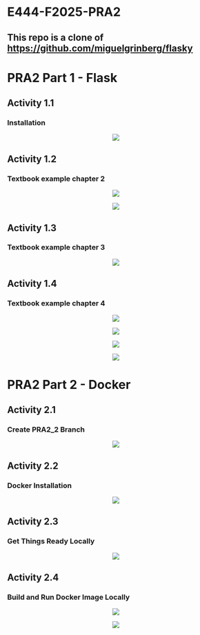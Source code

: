 # E444-F2025-PRA2
## This repo is a clone of https://github.com/miguelgrinberg/flasky

# PRA2 Part 1 - Flask
## Activity 1.1
### Installation
<p align="center"> 
  <kbd>
    <a href="https://JohnBoulanger.github.io" target="_blank"><img src="screenshots/install.png">
  </a>
  </kbd>
</p>

## Activity 1.2
### Textbook example chapter 2
<p align="center"> 
  <kbd>
    <a href="https://JohnBoulanger.github.io" target="_blank"><img src="screenshots/hello.png">
  </a>
  </kbd>
</p>
<p align="center"> 
  <kbd>
    <a href="https://JohnBoulanger.github.io" target="_blank"><img src="screenshots/john.png">
  </a>
  </kbd>
</p>

## Activity 1.3
### Textbook example chapter 3
<p align="center"> 
  <kbd>
    <a href="https://JohnBoulanger.github.io" target="_blank"><img src="screenshots/date.png">
  </a>
  </kbd>
</p>

## Activity 1.4
### Textbook example chapter 4
<p align="center"> 
  <kbd>
    <a href="https://JohnBoulanger.github.io" target="_blank"><img src="screenshots/first.png">
  </a>
  </kbd>
</p>

<p align="center"> 
  <kbd>
    <a href="https://JohnBoulanger.github.io" target="_blank"><img src="screenshots/second.png">
  </a>
  </kbd>
</p>

<p align="center"> 
  <kbd>
    <a href="https://JohnBoulanger.github.io" target="_blank"><img src="screenshots/third.png">
  </a>
  </kbd>
</p>

<p align="center"> 
  <kbd>
    <a href="https://JohnBoulanger.github.io" target="_blank"><img src="screenshots/fourth.png">
  </a>
  </kbd>
</p>

# PRA2 Part 2 - Docker
## Activity 2.1
### Create PRA2_2 Branch
<p align="center"> 
  <kbd>
    <a href="https://JohnBoulanger.github.io" target="_blank"><img src="screenshots/branch.png">
  </a>
  </kbd>
</p>

## Activity 2.2
### Docker Installation
<p align="center"> 
  <kbd>
    <a href="https://JohnBoulanger.github.io" target="_blank"><img src="screenshots/install2.png">
  </a>
  </kbd>
</p>

## Activity 2.3
### Get Things Ready Locally
<p align="center"> 
  <kbd>
    <a href="https://JohnBoulanger.github.io" target="_blank"><img src="screenshots/local.png">
  </a>
  </kbd>
</p>

## Activity 2.4
### Build and Run Docker Image Locally
<p align="center"> 
  <kbd>
    <a href="https://JohnBoulanger.github.io" target="_blank"><img src="screenshots/image.png">
  </a>
  </kbd>
</p>

<p align="center"> 
  <kbd>
    <a href="https://JohnBoulanger.github.io" target="_blank"><img src="screenshots/running.png">
  </a>
  </kbd>
</p>